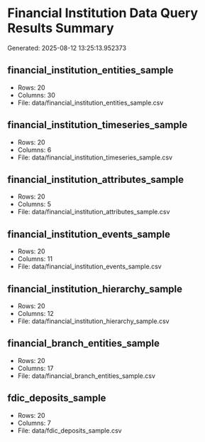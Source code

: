 # Financial Institution Data Query Results Summary
Generated: 2025-08-12 13:25:13.952373

## financial_institution_entities_sample
- Rows: 20
- Columns: 30
- File: data/financial_institution_entities_sample.csv

## financial_institution_timeseries_sample
- Rows: 20
- Columns: 6
- File: data/financial_institution_timeseries_sample.csv

## financial_institution_attributes_sample
- Rows: 20
- Columns: 5
- File: data/financial_institution_attributes_sample.csv

## financial_institution_events_sample
- Rows: 20
- Columns: 11
- File: data/financial_institution_events_sample.csv

## financial_institution_hierarchy_sample
- Rows: 20
- Columns: 12
- File: data/financial_institution_hierarchy_sample.csv

## financial_branch_entities_sample
- Rows: 20
- Columns: 17
- File: data/financial_branch_entities_sample.csv

## fdic_deposits_sample
- Rows: 20
- Columns: 7
- File: data/fdic_deposits_sample.csv

